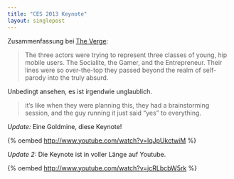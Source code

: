 ```yaml
---
title: "CES 2013 Keynote"
layout: singlepost
---
```


Zusammenfassung bei [The Verge](http://www.theverge.com/2013/1/8/3850056/qualcomms-insane-ces-2013-keynote-pictures-tweets):

> The three actors were trying to represent three classes of young, hip mobile users. The Socialite, the Gamer, and the Entrepreneur. Their lines were so over-the-top they passed beyond the realm of self-parody into the truly absurd.

Unbedingt ansehen, es ist irgendwie unglaublich.

> it’s like when they were planning this, they had a brainstorming session, and the guy running it just said “yes” to everything.

*Update:* Eine Goldmine, diese Keynote!

{% oembed http://www.youtube.com/watch?v=lqJpUkctwiM %}

*Update 2:* Die Keynote ist in voller Länge auf Youtube.

{% oembed http://www.youtube.com/watch?v=jcRLbcbW5rk %}